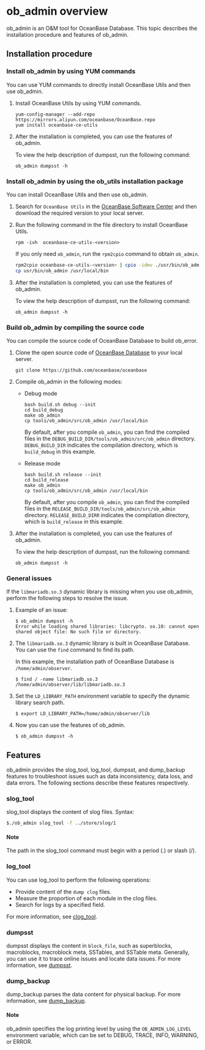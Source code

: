 # ob_admin overview

ob_admin is an O&M tool for OceanBase Database. This topic describes the installation procedure and features of ob_admin. 

## Installation procedure

### Install ob_admin by using YUM commands

You can use YUM commands to directly install OceanBase Utils and then use ob_admin. 

1. Install OceanBase Utils by using YUM commands. 

   ```shell
   yum-config-manager --add-repo https://mirrors.aliyun.com/oceanbase/OceanBase.repo
   yum install oceanbase-ce-utils
   ```

2. After the installation is completed, you can use the features of ob_admin. 

   To view the help description of dumpsst, run the following command:

   ```shell
   ob_admin dumpsst -h
   ```

### Install ob_admin by using the ob_utils installation package

You can install OceanBase Utils and then use ob_admin. 

1. Search for `OceanBase Utils` in the [OceanBase Software Center](https://www.oceanbase.com/softwarecenter) and then download the required version to your local server. 

2. Run the following command in the file directory to install OceanBase Utils. 

   ```shell
   rpm -ivh  oceanbase-ce-utils-<version>
   ```

   If you only need `ob_admin`, run the `rpm2cpio` command to obtain `ob_admin`. 

   ```bash
   rpm2cpio oceanbase-ce-utils-<version> | cpio -idmv ./usr/bin/ob_admin
   cp usr/bin/ob_admin /usr/local/bin
   ```

3. After the installation is completed, you can use the features of ob_admin. 

   To view the help description of dumpsst, run the following command:

   ```shell
   ob_admin dumpsst -h
   ```

### Build ob_admin by compiling the source code

You can compile the source code of OceanBase Database to build ob_error. 

1. Clone the open source code of [OceanBase Database](https://github.com/oceanbase/oceanbase) to your local server. 

   ```shell
   git clone https://github.com/oceanbase/oceanbase
   ```


2. Compile ob_admin in the following modes: 

   * Debug mode

      ```shell
      bash build.sh debug --init
      cd build_debug
      make ob_admin
      cp tools/ob_admin/src/ob_admin /usr/local/bin
      ```

      By default, after you compile `ob_admin`, you can find the compiled files in the `DEBUG_BUILD_DIR/tools/ob_admin/src/ob_admin` directory. `DEBUG_BUILD_DIR` indicates the compilation directory, which is `build_debug` in this example. 

   * Release mode

      ```shell
      bash build.sh release --init
      cd build_release
      make ob_admin
      cp tools/ob_admin/src/ob_admin /usr/local/bin
      ```

      By default, after you compile `ob_admin`, you can find the compiled files in the `RELEASE_BUILD_DIR/tools/ob_admin/src/ob_admin` directory. `RELEASE_BUILD_DIRR` indicates the compilation directory, which is `build_release` in this example. 

3. After the installation is completed, you can use the features of ob_admin. 

   To view the help description of dumpsst, run the following command:

   ```shell
   ob_admin dumpsst -h
   ```

### General issues

If the `libmariadb.so.3` dynamic library is missing when you use ob_admin, perform the following steps to resolve the issue. 

1. Example of an issue: 

   ```shell
   $ ob_admin dumpsst -h
   Error while loading shared libraries: libcrypto. so.10: cannot open shared object file: No such file or directory.
   ```

2. The `libmariadb.so.3` dynamic library is built in OceanBase Database. You can use the `find` command to find its path. 

   In this example, the installation path of OceanBase Database is `/home/admin/observer`. 

   ```shell
   $ find / -name libmariadb.so.3
   /home/admin/observer/lib/libmariadb.so.3
   ```

3. Set the `LD_LIBRARY_PATH` environment variable to specify the dynamic library search path. 

   ```shell
   $ export LD_LIBRARY_PATH=/home/admin/observer/lib
   ```

4. Now you can use the features of ob_admin. 

   ```shell
   $ ob_admin dumpsst -h
   ```

## Features

ob_admin provides the slog_tool, log_tool, dumpsst, and dump_backup features to troubleshoot issues such as data inconsistency, data loss, and data errors. The following sections describe these features respectively. 

### slog_tool

slog_tool displays the content of slog files. Syntax:

```bash
$./ob_admin slog_tool -f ../store/slog/1
```

  <main id="notice" type='explain'>
    <h4>Note</h4>
    <p>The path in the slog_tool command must begin with a period (.) or slash (/). </p>
  </main>

### log_tool

You can use log_tool to perform the following operations:

* Provide content of the `dump clog` files. 
* Measure the proportion of each module in the clog files. 
* Search for logs by a specified field. 

For more information, see [clog_tool](300.clog/300.clog-tool.md). 

### dumpsst

dumpsst displays the content in `block_file`, such as superblocks, macroblocks, macroblock meta, SSTables, and SSTable meta. Generally, you can use it to trace online issues and locate data issues. For more information, see [dumpsst](../800.ob-admin/500.dumpsst.md). 

### dump_backup

dump_backup parses the data content for physical backup. For more information, see [dump_backup](../800.ob-admin/600.dump-backup.md). 

  <main id="notice" type='explain'>
    <h4>Note</h4>
    <p>ob_admin specifies the log printing level by using the <code>OB_ADMIN_LOG_LEVEL</code> environment variable, which can be set to DEBUG, TRACE, INFO, WARNING, or ERROR. </p>
  </main>
